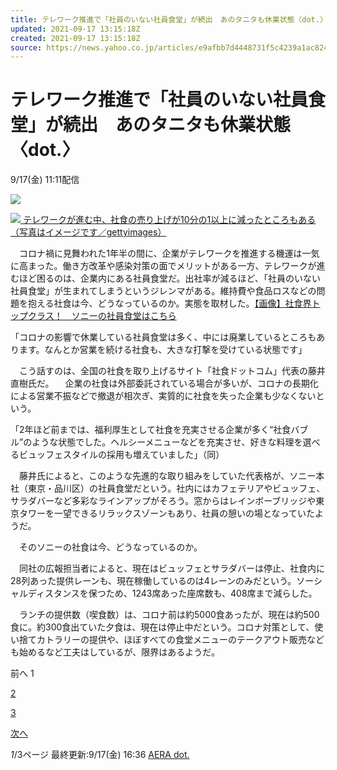 ```yaml
---
title: テレワーク推進で「社員のいない社員食堂」が続出　あのタニタも休業状態〈dot.〉（AERA dot.）
updated: 2021-09-17 13:15:18Z
created: 2021-09-17 13:15:18Z
source: https://news.yahoo.co.jp/articles/e9afbb7d4448731f5c4239a1ac824a19b0bf6138
---
```


# テレワーク推進で「社員のいない社員食堂」が続出　あのタニタも休業状態〈dot.〉

9/17(金) 11:11配信

[![](https://s.yimg.jp/images/news/cobranding/sasahi.png)](https://dot.asahi.com/)

[![](https://amd-pctr.c.yimg.jp/r/iwiz-amd/20210917-00000002-sasahi-000-25-view.jpg?w=640&h=426&q=90&exp=10800&pri=l) テレワークが進む中、社食の売り上げが10分の1以上に減ったところもある（写真はイメージです／gettyimages）](https://news.yahoo.co.jp/articles/e9afbb7d4448731f5c4239a1ac824a19b0bf6138/images/000)

　コロナ禍に見舞われた1年半の間に、企業がテレワークを推進する機運は一気に高まった。働き方改革や感染対策の面でメリットがある一方、テレワークが進むほど困るのは、企業内にある社員食堂だ。出社率が減るほど、「社員のいない社員食堂」が生まれてしまうというジレンマがある。維持費や食品ロスなどの問題を抱える社食は今、どうなっているのか。実態を取材した。[【画像】社食界トップクラス！　ソニーの社員食堂はこちら](https://dot.asahi.com/print_image/index.html?photo=2021091700002_2)

「コロナの影響で休業している社員食堂は多く、中には廃業しているところもあります。なんとか営業を続ける社食も、大きな打撃を受けている状態です」

　こう話すのは、全国の社食を取り上げるサイト「社食ドットコム」代表の藤井直樹氏だ。 　企業の社食は外部委託されている場合が多いが、コロナの長期化による営業不振などで撤退が相次ぎ、実質的に社食を失った企業も少なくないという。

「2年ほど前までは、福利厚生として社食を充実させる企業が多く“社食バブル”のような状態でした。ヘルシーメニューなどを充実させ、好きな料理を選べるビュッフェスタイルの採用も増えていました」（同）

　藤井氏によると、このような先進的な取り組みをしていた代表格が、ソニー本社（東京・品川区）の社員食堂だという。社内にはカフェテリアやビュッフェ、サラダバーなど多彩なラインアップがそろう。窓からはレインボーブリッジや東京タワーを一望できるリラックスゾーンもあり、社員の憩いの場となっていたようだ。

　そのソニーの社食は今、どうなっているのか。

　同社の広報担当者によると、現在はビュッフェとサラダバーは停止、社食内に28列あった提供レーンも、現在稼働しているのは4レーンのみだという。ソーシャルディスタンスを保つため、1243席あった座席数も、408席まで減らした。

　ランチの提供数（喫食数）は、コロナ前は約5000食あったが、現在は約500食に。約300食出ていた夕食は、現在は停止中だという。コロナ対策として、使い捨てカトラリーの提供や、ほぼすべての食堂メニューのテークアウト販売なども始めるなど工夫はしているが、限界はあるようだ。

前へ
1

[2](https://news.yahoo.co.jp/articles/e9afbb7d4448731f5c4239a1ac824a19b0bf6138?page=2)

[3](https://news.yahoo.co.jp/articles/e9afbb7d4448731f5c4239a1ac824a19b0bf6138?page=3)

[次へ](https://news.yahoo.co.jp/articles/e9afbb7d4448731f5c4239a1ac824a19b0bf6138?page=2)

*1*/3ページ
最終更新:9/17(金) 16:36
[AERA dot.](https://news.yahoo.co.jp/media/sasahi)